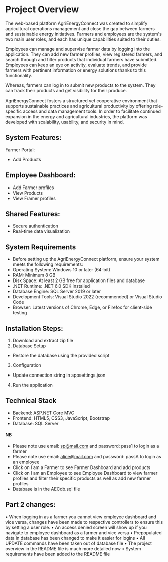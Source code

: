 # Project Overview
The web-based platform AgriEnergyConnect was created to simplify agricultural operations management and close the gap between farmers and sustainable energy initiatives.  Farmers and employees are the system's two main user roles, and each has unique capabilities suited to their duties.

Employees can manage and supervise farmer data by logging into the application.  They can add new farmer profiles, view registered farmers, and search through and filter products that individual farmers have submitted.  Employees can keep an eye on activity, evaluate trends, and provide farmers with pertinent information or energy solutions thanks to this functionality.

Whereas, farmers can log in to submit new products to the system.  They can track their products and get visibility for their produce.

AgriEnergyConnect fosters a structured yet cooperative environment that supports sustainable practices and agricultural productivity by offering role-specific access and data management tools.  In order to facilitate continued expansion in the energy and agricultural industries, the platform was developed with scalability, usability, and security in mind.

## System Features:
Farmer Portal:
- Add Products

## Employee Dashboard:
- Add Farmer profiles
- View Products
- View Framer profiles

## Shared Features:
- Secure authentication
- Real-time data visualization

## System Requirements
- Before setting up the AgriEnergyConnect platform, ensure your system meets the following requirements:
- Operating System: Windows 10 or later (64-bit)
- RAM: Minimum 8 GB
- Disk Space: At least 2 GB free for application files and database
- .NET Runtime: .NET 6.0 SDK installed
- Database Engine: SQL Server 2019 or later
- Development Tools: Visual Studio 2022 (recommended) or Visual Studio Code
- Browser: Latest versions of Chrome, Edge, or Firefox for client-side testing

## Installation Steps:

1. Download and extract zip file
2. Database Setup
  - Restore the database using the provided script
3. Configuration
  - Update connection string in appsettings.json
4. Run the application

## Technical Stack
- Backend: ASP.NET Core MVC
- Frontend: HTML5, CSS3, JavaScript, Bootstrap
- Database: SQL Server

#### NB
- Please note use email: sp@mail.com and password: pass1 to login as a farmer
- Please note use email: alice@mail.com and password: passA to login as an employee
- Click on I am a Farmer to see Farmer Dashboard and add products
- Click on I am an Employee to see Employee Dashboard to view farmer profiles and filter their specific products as well as add new farmer profiles
- Database is in the AECdb.sql file


## Part 2 changes:
•	When logging in as a farmer you cannot view employee dashboard and vice versa, changes have been made to respective controllers to ensure this by setting a user role.
•	An access denied screen will show up if you navigate to employee dashboard as a farmer and vice versa
•	Prepopulated data in database has been changed to make it easier for logins
•	All UPDATE commands have been taken out of database file
•	The project overview in the README file is much more detailed now
•	System requirements have been added to the README file
